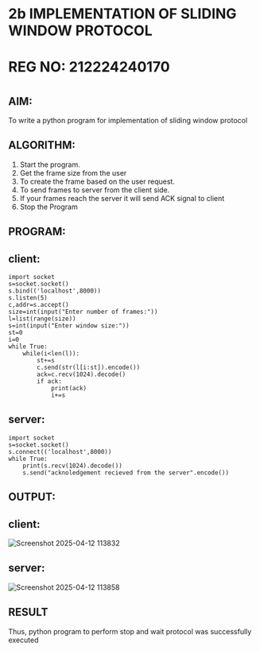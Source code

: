 # 2b IMPLEMENTATION OF SLIDING WINDOW PROTOCOL
# REG NO: 212224240170
#
## AIM:
 To write a python program for implementation of sliding window protocol
## ALGORITHM:
1. Start the program.
2. Get the frame size from the user
3. To create the frame based on the user request.
4. To send frames to server from the client side.
5. If your frames reach the server it will send ACK signal to client
6. Stop the Program
## PROGRAM:
## client:
```
import socket
s=socket.socket()
s.bind(('localhost',8000))
s.listen(5)
c,addr=s.accept()
size=int(input("Enter number of frames:"))
l=list(range(size))
s=int(input("Enter window size:"))
st=0
i=0
while True:
    while(i<len(l)):
        st+=s
        c.send(str(l[i:st]).encode())
        ack=c.recv(1024).decode()
        if ack:
            print(ack)
            i+=s
```
## server:
```
import socket
s=socket.socket()
s.connect(('localhost',8000))
while True:
    print(s.recv(1024).decode())
    s.send("acknoledgement recieved from the server".encode())
```
## OUTPUT:
## client:
![Screenshot 2025-04-12 113832](https://github.com/user-attachments/assets/a1359b0d-f4c6-40ad-8451-5524f0c3b1ad)



## server:

![Screenshot 2025-04-12 113858](https://github.com/user-attachments/assets/0689791a-8629-46c9-886c-f25c924f5ed0)



## RESULT
Thus, python program to perform stop and wait protocol was successfully executed
